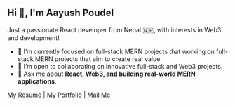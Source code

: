 ## Hi 👋, I'm Aayush Poudel

Just a passionate React developer from Nepal 🇳🇵, with interests in Web3 and development!

- 🔭 I’m currently focused on full-stack MERN projects that working on full-stack MERN projects that aim to create real value.
- 👯 I’m open to collaborating on innovative full-stack and Web3 projects.
- 💬 Ask me about **React, Web3, and building real-world MERN applications**.

[My Resume](#) | [My Portfolio](www.aayushpoudel44.com.np) | [Mail Me](mailto:aayushpoudel59@gmail.com)
